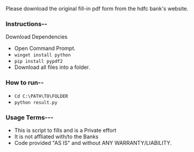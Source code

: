 Please download the original fill-in pdf form from the hdfc bank's website.

### Instructions--
Download Dependencies

- Open Command Prompt.
- ```winget install python```
- ```pip install pypdf2```
- Download all files into a folder.

### How to run--
- ```Cd C:\PATH\TO\FOLDER```
- ```python result.py```




### Usage Terms---
- This is script to fills and is a Private effort
- It is not affliated with/to the Banks
- Code provided "AS IS" and without ANY WARRANTY/LIABILITY. 
